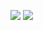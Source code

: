 ![](https://github-widgetbox.vercel.app/api/profile?username=feedod&data=followers,repositories,stars,commits)
![](https://github-widgetbox.vercel.app/api/skills?languages=css)